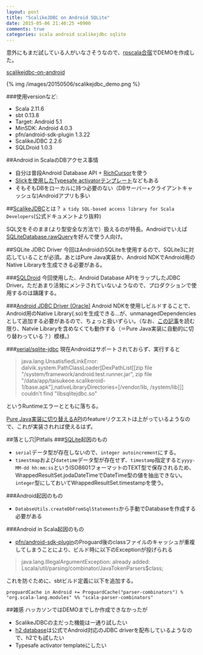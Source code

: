 ```yaml
---
layout: post
title: "ScalikeJDBC on Android SQLite"
date: 2015-05-06 21:40:25 +0900
comments: true
categories: scala android scalikejdbc sqlite 
---
```


意外にもまだ試している人がいなさそうなので、[rpscala合宿](https://rpscala.doorkeeper.jp/events/23383)でDEMOを作成した。

[scalikejdbc-on-android](https://github.com/taisukeoe/scalikejdbc-on-android)

{% img /images/20150506/scalikejdbc_demo.png %}

<!--more-->

###使用versionなど:

* Scala 2.11.6
* sbt 0.13.8
* Target: Android 5.1 
* MinSDK: Android 4.0.3
* pfn/android-sdk-plugin 1.3.22
* ScalikeJDBC 2.2.6
* SQLDroid 1.0.3

##Android in ScalaのDBアクセス事情
* 自分は普段Android Database API + [RichCursor](https://github.com/pocorall/scaloid/blob/060fd9b5d330d735be96ac0b9489b4600a6dec09/scaloid-common/src/main/st/org/scaloid/common/implicits.scala#L110-L120)を使う
* [Slickを使用したTypesafe activatorテンプレート](https://www.typesafe.com/activator/template/agile-scala-android-example)などもある
* そもそもDBをローカルに持つ必要のない（DBサーバー+クライアントキャッシュな)Androidアプリも多い

##[ScalikeJDBC](http://scalikejdbc.org/)とは？
`a tidy SQL-based access library for Scala Developers`(公式ドキュメントより抜粋)

SQL文をそのまま(より型安全な方法で）扱えるのが特長。Androidでいえば[SQLiteDatabase.rawQuery](http://developer.android.com/intl/ja/reference/android/database/sqlite/SQLiteDatabase.html)を好んで使う人向け。

##SQLite JDBC Driver
今回はAndroidのSQLiteを使用するので、SQLite3に対応していることが必須。あとはPure Java実装か、Android NDKでAndroid用のNative Libraryを生成できる必要がある。

###[SQLDroid](https://github.com/SQLDroid/SQLDroid)
今回使用した、Android Database APIをラップしたJDBC Driver。ただあまり活発にメンテされていないようなので、プロダクションで使用するのは躊躇する。

###[Android JDBC Driver (Oracle)](http://docs.oracle.com/cd/E17076_02/html/installation/build_android_jdbc.html)
Android NDKを使用しビルドすることで、Android用のNative Library(.so)を生成できる…が、unmanagedDependenciesとして追加する必要があるので、ちょっと扱いずらい。（なお、[この記事](http://d.hatena.ne.jp/esmasui/20120918/1347985333)を読む限り、Natvie Libraryを含めなくても動作する（＝Pure Java実装に自動的に切り替わっている？）模様。)

###[xerial/sqlite-jdbc](https://bitbucket.org/xerial/sqlite-jdbc)
現在Androidはサポートされておらず、実行すると

> java.lang.UnsatisfiedLinkError: dalvik.system.PathClassLoader[DexPathList[[zip file "/system/framework/android.test.runner.jar", zip file "/data/app/taisukeoe.scalikeroid-1/base.apk"],nativeLibraryDirectories=[/vendor/lib, /system/lib]]] couldn't find "libsqlitejdbc.so"

というRuntimeエラーとともに落ちる。

[Pure Java実装に切り替えるAPI](https://bitbucket.org/xerial/sqlite-jdbc/issue/159/javafx-android-port-crashes-and-fails-to)のfeatureリクエストは上がっているようなので、これが実装されれば使えるはず。

##落とし穴|Pitfalls
###[SQLite](https://www.sqlite.org/datatype3.html)起因のもの
* `serial`データ型が存在しないので、`integer autoincrement`にする。
* `timestmap`および`datetime`データ型が存在せず、`timestamp`指定すると`yyyy-MM-dd hh:mm:ss`というISO8601フォーマットのTEXT型で保存されるため、WrappedResultSet.jodaDateTimeでDateTime型の値を抽出できない。`integer`型にしておいてWrappedResultSet.timestampを使う。

###Android起因のもの
* `DatabseUtils.createDbFromSqlStatements`から手動でDatabaseを作成する必要がある

###Android in Scala起因のもの
* [pfn/android-sdk-plugin](https://github.com/pfn/android-sdk-plugin)のProguard後のclassファイルのキャッシュが重複してしまうことにより、ビルド時に以下のExceptionが投げられる

> java.lang.IllegalArgumentException: already added: Lscala/util/parsing/combinator/JavaTokenParsers$class;

これを防ぐために、sbtビルド定義に以下を追加する。

`proguardCache in Android += ProguardCache("parser-combinators") % "org.scala-lang.modules" %% "scala-parser-combinators"`

##雑感
ハッカソンではDEMOまでしか作成できなかったが

* ScalikeJDBCの主だった機能は一通り試したい
* [h2 database](http://www.h2database.com/html/tutorial.html#android)は公式でAndroid対応のJDBC driverを配布しているようなので、h2でも試したい
* Typesafe activator templateにしたい